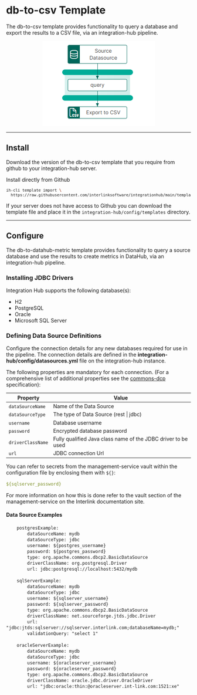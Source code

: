 # db-to-csv Template

The db-to-csv template provides functionality to query a database and export the results to a CSV file, via an integration-hub pipeline.

<p align="center">
<img src="../../assets/images/db-to-csv/flow_db-to-csv.png" />
</p>

---

## Install

Download the version of the db-to-csv template that you require from github to your integration-hub server.

Install directly from Github
<font size="1">

```bash
ih-cli template import \
  https://raw.githubusercontent.com/interlinksoftware/integrationhub/main/templates/db-to-csv/<version>/readme.md
```

  </font>
  
If your server does not have access to Github you can download the template file and place it in the ```integration-hub/config/templates``` directory.

---

## Configure

The db-to-datahub-metric template provides functionality to query a source database and use the results to create metrics in DataHub, via an integration-hub pipeline.

### Installing JDBC Drivers

Integration Hub supports the following database(s):

- H2
- PostgreSQL
- Oracle
- Microsoft SQL Server

### Defining Data Source Definitions

Configure the connection details for any new databases required for use in the pipeline. The connection details are defined in the **integration-hub/config/datasources.yml** file on the integration-hub instance.

The following properties are mandatory for each connection. (For a comprehensive list of additional properties see the <a href="https://commons.apache.org/proper/commons-dbcp/configuration.html" target="_isspop">commons-dcp</a> specification):

| Property          | Value                                                         |
| ----------------- | ------------------------------------------------------------- |
| `dataSourceName`  | Name of the Data Source                                       |
| `dataSourceType`  | The type of Data Source (rest \| jdbc)                        |
| `username`        | Database username                                             |
| `password`        | Encrypted database password                                   |
| `driverClassName` | Fully qualified Java class name of the JDBC driver to be used |
| `url`             | JDBC connection Url                                           |

You can refer to secrets from the management-service vault within the configuration file by enclosing them with `${}`:

```yml
${sqlserver_password}
```

For more information on how this is done refer to the vault section of the management-service on the Interlink documentation site.

#### Data Source Examples

```
    postgresExample:
        dataSourceName: mydb
        dataSourceType: jdbc
        username: ${postgres_username}
        password: ${postgres_password}
        type: org.apache.commons.dbcp2.BasicDataSource
        driverClassName: org.postgresql.Driver
        url: jdbc:postgresql://localhost:5432/mydb

    sqlServerExample:
        dataSourceName: mydb
        dataSourceType: jdbc
        username: ${sqlserver_username}
        password: ${sqlserver_password}
        type: org.apache.commons.dbcp2.BasicDataSource
        driverClassName: net.sourceforge.jtds.jdbc.Driver
        url: "jdbc:jtds:sqlserver://sqlserver.interlink.com;databaseName=mydb;"
        validationQuery: "select 1"

    oracleServerExample:
        dataSourceName: mydb
        dataSourceType: jdbc
        username: ${oracleserver_username}
        password: ${oracleserver_password}
        type: org.apache.commons.dbcp2.BasicDataSource
        driverClassName: oracle.jdbc.driver.OracleDriver
        url: "jdbc:oracle:thin:@oracleserver.int-link.com:1521:xe"
```
